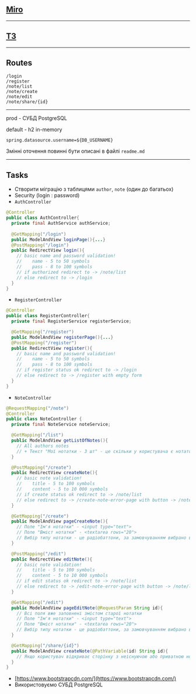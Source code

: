 
## [Miro](https://miro.com/app/board/o9J_l1t0r8Y=/?moveToWidget=3074457362679673943&cot=14)

---

## [ТЗ](https://docs.google.com/document/d/11BxriWk7wtxNUsZJVitx1ZrbcSvyNDaTkEW7AuWPo8I/edit)

---

## Routes
```text
/login
/register
/note/list
/note/create
/note/edit
/note/share/{id}
```

---

prod - СУБД PostgreSQL

default - h2 in-memory

`spring.datasource.username=${DB_USERNAME}`

Змінні оточення повинні бути описані в файлі `readme.md`

---

## Tasks

- Створити міграцію з таблицями `author`, `note` (один до багатьох)
- Security (login : password)
- `AuthController`
```java
@Controller
public class AuthController{
  private final AuthService authService;
  
  @GetMapping("/login")
  public ModelAndView loginPage(){...}
  @PostMapping("/login")
  public RedirectView login(){
    // basic name and password validation!
    //    name - 5 to 50 symbols
    //    pass - 8 to 100 symbols
    // if authorized redirect to -> /note/list
    // else redirect to -> /login
  }
}
```
- `RegisterController`
```java
@Controller
public class RegisterController{
  private final RegisterService registerService;

  @GetMapping("/register")
  public ModelAndView registerPage(){...}
  @PostMapping("/register")
  public RedirectView register(){
    // basic name and password validation!
    //    name - 5 to 50 symbols
    //    pass - 8 to 100 symbols
    // if register status ok redirect to -> /login
    // else redirect to -> /register with empty form
  }
}
```
- `NoteController`
```java
@RequestMapping("/note")
@Controller
public class NoteController {
  private final NoteService noteService;

  @GetMapping("/list")
  public ModelAndView getListOfNotes(){
    // All authors notes
    // + Текст "Мої нотатки - 3 шт" - це скільки у користувача є нотаток.
  }

  @PostMapping("/create")
  public RedirectView createNote(){
    // basic note validation!
    //    title - 5 to 100 symbols
    //    content - 5 to 10 000 symbols
    // if create status ok redirect to -> /note/list
    // else redirect to -> /create-note-error-page with button -> /note/list
  }

  @GetMapping("/create")
  public ModelAndView pageCreateNote(){
    // Поле "Ім'я нотатки" - <input type="text">
    // Поле "Вміст нотатки" - <textarea rows="20">
    // Вибір типу нотатки - це радіобаттони, за замовчуванням вибрано варіант "Приватне посилання"
  }

  @PostMapping("/edit")
  public RedirectView editNote(){
    // basic note validation!
    //    title - 5 to 100 symbols
    //    content - 5 to 10 000 symbols
    // if edit status ok redirect to -> /note/list
    // else redirect to -> /edit-note-error-page with button -> /note/list
  }

  @GetMapping("/edit")
  public ModelAndView pageEditNote(@RequestParam String id){
    // Всі поля вже заповнені змістом старої нотатки
    // Поле "Ім'я нотатки" - <input type="text">
    // Поле "Вміст нотатки" - <textarea rows="20">
    // Вибір типу нотатки - це радіобаттони, за замовчуванням вибрано варіант "Приватне посилання"
  }

  @GetMapping("/share/{id}")
  public ModelAndView createNote(@PathVariable(id) String id){
    // Якщо користувач відкриває сторінку з неіснуючою або приватною нотаткою, він бачить відповідний екран.
  }
}
```
- [https://www.bootstrapcdn.com/](https://www.bootstrapcdn.com/)
- Використовуємо СУБД PostgreSQL